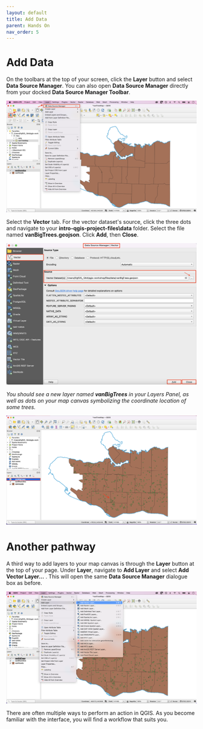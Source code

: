 ```yaml
---
layout: default
title: Add Data
parent: Hands On
nav_order: 5
---
```


# Add Data

On the toolbars at the top of your screen, click the **Layer** button and select **Data Source Manager**. You can also open **Data Source Manager** directly from your docked **Data Source Manager Toolbar**. 

![Data Source Manager button](data-source-manager_20220518.png)

Select the **Vector** tab. For the vector dataset's source, click the three dots and navigate to your **intro-qgis-project-files\data** folder. Select the file named **vanBigTrees.geojson**. Click **Add**, then **Close**.

![add vanBigTrees vector](add-vector-vanBigTrees_20220518.png)

*You should see a new layer named **vanBigTrees** in your Layers Panel, as well as dots on your map canvas symbolizing the coordinate location of some trees.*

![vanBigTrees new layer](vanBigTrees-new-layer_20220518.png)

# Another pathway

A third way to add layers to your map canvas is through the **Layer** button at the top of your page. Under **Layer**, navigate to **Add Layer** and select **Add Vector Layer...** . This will open the same **Data Source Manager** dialogue box as before. 

![Add Vector Layer](add-vector-layer_20220518.png)

There are often multiple ways to perform an action in QGIS. As you become familiar with the interface, you will find a workflow that suits you. 
